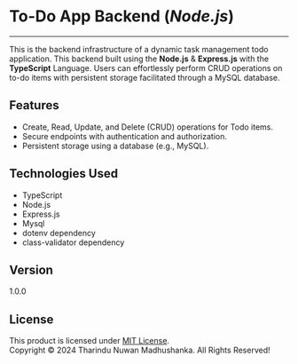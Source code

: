 # To-Do App Backend (*Node.js*)

---
This is the backend infrastructure of a dynamic task management todo application. This backend built using the 
**Node.js** & **Express.js** with the **TypeScript** Language.
Users can effortlessly perform CRUD operations on to-do items with persistent storage facilitated through a MySQL database.


## Features

- Create, Read, Update, and Delete (CRUD) operations for Todo items.
- Secure endpoints with authentication and authorization.
- Persistent storage using a database (e.g., MySQL).

## Technologies Used

- TypeScript
- Node.js
- Express.js
- Mysql
- dotenv dependency
- class-validator dependency

## Version
1.0.0

## License
This product is licensed under [MIT License](License.txt). <br/>
Copyright &copy; 2024 Tharindu Nuwan Madhushanka. All Rights Reserved!